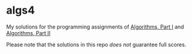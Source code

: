 # algs4
My solutions for the programming assignments of [Algorithms, Part I](https://www.coursera.org/course/algs4partI)
and [Algorithms, Part II](https://www.coursera.org/course/algs4partII)

Please note that the solutions in this repo _does not_ guarantee full scores.
